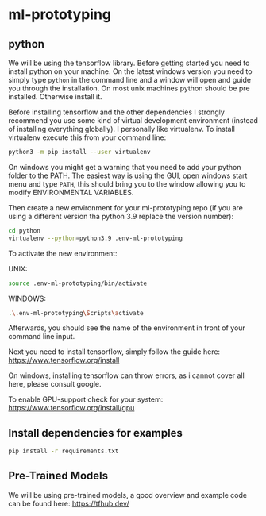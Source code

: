 # ml-prototyping
## python

We will be using the tensorflow library. Before getting started you need to install python on your machine. On the latest windows version you need to simply type `python` in the command line and a window will open and guide you through the installation. On most unix machines python should be pre installed. Otherwise install it.

Before installing tensorflow and the other dependencies I strongly recommend you use some kind of virtual development environment (instead of installing everything globally). I personally like virtualenv. To install virtualenv execute this from your command line:

```bash
python3 -m pip install --user virtualenv
```

On windows you might get a warning that you need to add your python folder to the PATH. The easiest way is using the GUI, open windows start menu and type `PATH`, this should bring you to the window allowing you to modify ENVIRONMENTAL VARIABLES.

Then create a new environment for your ml-prototyping repo (if you are using a different version tha python 3.9 replace the version number):

```bash
cd python
virtualenv --python=python3.9 .env-ml-prototyping
```

To activate the new environment:

UNIX: 

```bash
source .env-ml-prototyping/bin/activate
```

WINDOWS:

```bash
.\.env-ml-prototyping\Scripts\activate
```

Afterwards, you should see the name of the environment in front of your command line input.


Next you need to install tensorflow, simply follow the guide here: https://www.tensorflow.org/install


On windows, installing tensorflow can throw errors, as i cannot cover all here, please consult google.

To enable GPU-support check for your system: https://www.tensorflow.org/install/gpu

## Install dependencies for examples

```bash
pip install -r requirements.txt
```

## Pre-Trained Models

We will be using pre-trained models, a good overview and example code can be found here: https://tfhub.dev/



